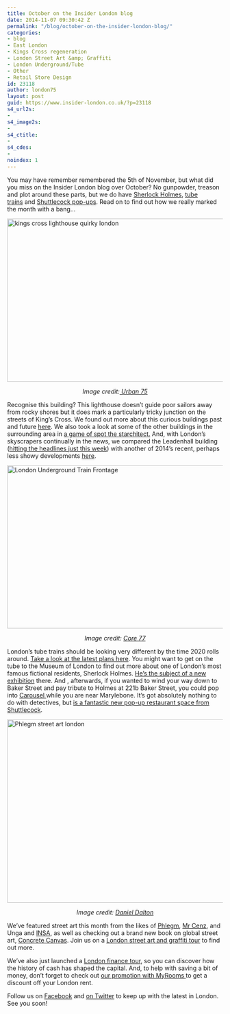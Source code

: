 ```yaml
---
title: October on the Insider London blog
date: 2014-11-07 09:30:42 Z
permalink: "/blog/october-on-the-insider-london-blog/"
categories:
- blog
- East London
- Kings Cross regeneration
- London Street Art &amp; Graffiti
- London Underground/Tube
- Other
- Retail Store Design
id: 23118
author: london75
layout: post
guid: https://www.insider-london.co.uk/?p=23118
s4_url2s:
- 
s4_image2s:
- 
s4_ctitle:
- 
s4_cdes:
- 
noindex: 1
---
```


You may have remember remembered the 5th of November, but what did you miss on the Insider London blog over October? No gunpowder, treason and plot around these parts, but we do have <a href="/sherlock-homes-the-great-detective/" target="_blank">Sherlock Holmes</a>, <a href="/the-next-generation-of-london-underground-trains/" target="_blank">tube trains</a> and <a href="/shuttlecock-and-a-new-pop-up-dining-experience/" target="_blank">Shuttlecock pop-ups</a>. Read on to find out how we really marked the month with a bang&#8230;

[<img class="aligncenter wp-image-23061 size-full" src="/wp-content/uploads/2014/10/kings-cross-lighthouse-01.jpg" alt="kings cross lighthouse quirky london" width="569" height="380" />](/wp-content/uploads/2014/10/kings-cross-lighthouse-01.jpg)

<p style="text-align: center;">
  <em>Image credit:<a href="http://www.urban75.org/blog/kings-cross-lighthouse-continues-to-rot-away/" target="_blank"> Urban 75</a></em>
</p>

Recognise this building? This lighthouse doesn&#8217;t guide poor sailors away from rocky shores but it does mark a particularly tricky junction on the streets of King&#8217;s Cross. We found out more about this curious buildings past and future <a href="/the-kings-cross-secret-lighthouse/" target="_blank">here</a>. We also took a look at some of the other buildings in the surrounding area in <a href="/spot-the-starchitect-in-kings-cross/" target="_blank">a game of spot the starchitect.</a> And, with London&#8217;s skyscrapers continually in the news, we compared the Leadenhall building (<a href="http://www.bbc.co.uk/news/uk-england-london-29929761" target="_blank">hitting the headlines just this week</a>) with another of 2014&#8217;s recent, perhaps less showy developments <a href="/2014-in-buildings/" target="_blank">here</a>.

[<img class="aligncenter wp-image-23031 size-full" src="/wp-content/uploads/2014/10/NewTubeforLondon_OnPlatform1.jpg" alt="London Underground Train Frontage" width="569" height="380" />](/wp-content/uploads/2014/10/NewTubeforLondon_OnPlatform1.jpg)

<p style="text-align: center;">
  <em>Image credit: <a href="http://www.core77.com/" target="_blank">Core 77</a></em>
</p>

<p style="text-align: left;">
  London&#8217;s tube trains should be looking very different by the time 2020 rolls around. <a href="/the-next-generation-of-london-underground-trains/" target="_blank">Take a look at the latest plans here</a>. You might want to get on the tube to the Museum of London to find out more about one of London&#8217;s most famous fictional residents, Sherlock Holmes. <a href="/sherlock-homes-the-great-detective/" target="_blank">He&#8217;s the subject of a new exhibition</a> there. And , afterwards, if you wanted to wind your way down to Baker Street and pay tribute to Holmes at 221b Baker Street, you could pop into <a href="/shuttlecock-and-a-new-pop-up-dining-experience/" target="_blank">Carousel </a>while you are near Marylebone. It&#8217;s got absolutely nothing to do with detectives, but <a href="/shuttlecock-and-a-new-pop-up-dining-experience/" target="_blank">is a fantastic new pop-up restaurant space from Shuttlecock</a>.
</p>

[<img class="aligncenter wp-image-23093 size-full" src="/wp-content/uploads/2014/10/Monster-Mural_mini.jpg" alt="Phlegm street art london" width="569" height="427" />](/wp-content/uploads/2014/10/Monster-Mural_mini.jpg)

<p style="text-align: center;">
  <em>Image credit: <a href="https://www.flickr.com/photos/126522904@N02/15587046772/in/photolist-pQFdfn-psUs49-pQYRgU-pQUACB-pyvxis-pypNM4-pyvmaW-oU6YKP-pyvpnY-pypDPp-pQEvjV-pypB5g-pQYgA7-oTT38C-pyhsV3-oTW1w4-pyeY1V-pyeXUx-pQuJF4-pyeYcB-pyknth-pQuJBX-pyhujq-pyhumQ-pykoF7-oTxWZE-pQ67Dk-pQdV8Q-px1h2B-pP6doH-pNmYdn-pNF3ZV-pvBEzK-oR28JE-pMde8N-puBac4-pucULA-pu9X63-pLw32c-ptn7ws-pKqsEt-pKnFXJ-pybwCs-oSBTCX-oRK4FW-pM9wka-pu7k3U-pJsRs5-pLCtc7-oPKH28" target="_blank">Daniel Dalton</a></em>
</p>

<p style="text-align: left;">
  We&#8217;ve featured street art this month from the likes of <a href="https://www.flickr.com/photos/126522904@N02/15587046772/in/photolist-pQFdfn-psUs49-pQYRgU-pQUACB-pyvxis-pypNM4-pyvmaW-oU6YKP-pyvpnY-pypDPp-pQEvjV-pypB5g-pQYgA7-oTT38C-pyhsV3-oTW1w4-pyeY1V-pyeXUx-pQuJF4-pyeYcB-pyknth-pQuJBX-pyhujq-pyhumQ-pykoF7-oTxWZE-pQ67Dk-pQdV8Q-px1h2B-pP6doH-pNmYdn-pNF3ZV-pvBEzK-oR28JE-pMde8N-puBac4-pucULA-pu9X63-pLw32c-ptn7ws-pKqsEt-pKnFXJ-pybwCs-oSBTCX-oRK4FW-pM9wka-pu7k3U-pJsRs5-pLCtc7-oPKH28" target="_blank">Phlegm</a>, <a href="/street-art-picture-of-the-week-mr-cenz-brick-lane-car-park/" target="_blank">Mr Cenz</a>, and Unga and <a href="/street-art-picture-of-the-week-unga-and-insa/" target="_blank">INSA</a>, as well as checking out a brand new book on global street art, <a href="/concrete-canvas-how-street-art-is-changing-the-way-our-cities-look/" target="_blank">Concrete Canvas</a>. Join us on a <a href="https://www.insider-london.co.uk/tours/street-art-tour-london/" target="_blank">London street art and graffiti tour</a> to find out more.
</p>

<p style="text-align: left;">
  We&#8217;ve also just launched a <a href="/tours/" target="_blank">London finance tour</a>, so you can discover how the history of cash has shaped the capital. And, to help with saving a bit of money, don&#8217;t forget to check out <a href="/money-off-your-london-rent-with-myrooms/" target="_blank">our promotion with MyRooms </a>to get a discount off your London rent.
</p>

<p style="text-align: left;">
  Follow us on <a href="https://www.facebook.com/insiderlondon" target="_blank">Facebook</a> and <a href="https://twitter.com/insiderlondon" target="_blank">on Twitter</a> to keep up with the latest in London. See you soon!
</p>
